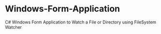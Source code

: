 # Windows-Form-Application
C# Windows Form Application to Watch a File or Directory using FileSystem Watcher
